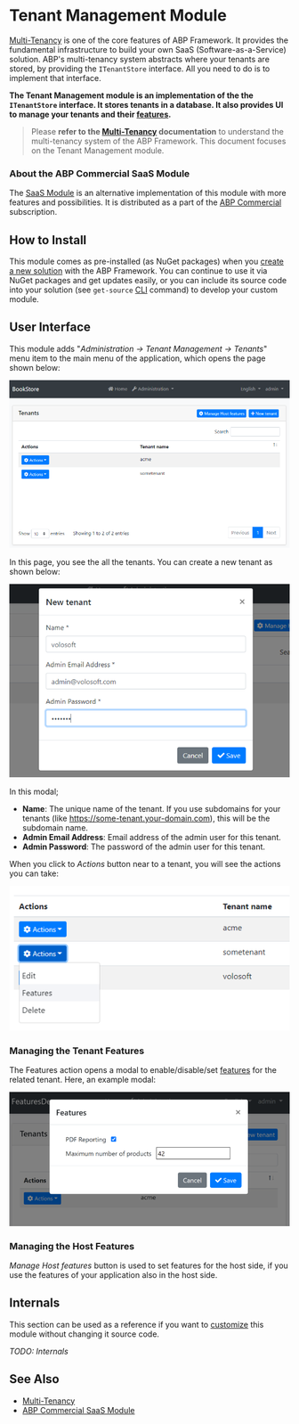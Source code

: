 # Tenant Management Module

[Multi-Tenancy](../Multi-Tenancy.md) is one of the core features of ABP Framework. It provides the fundamental infrastructure to build your own SaaS (Software-as-a-Service) solution. ABP's multi-tenancy system abstracts where your tenants are stored, by providing the `ITenantStore` interface. All you need to do is to implement that interface.

**The Tenant Management module is an implementation of the the `ITenantStore` interface. It stores tenants in a database. It also provides UI to manage your tenants and their [features](../Features.md).**

> Please **refer to the [Multi-Tenancy](../Multi-Tenancy.md) documentation** to understand the multi-tenancy system of the ABP Framework. This document focuses on the Tenant Management module.

### About the ABP Commercial SaaS Module

The [SaaS Module](https://commercial.abp.io/modules/Volo.Saas) is an alternative implementation of this module with more features and possibilities. It is distributed as a part of the [ABP Commercial](https://commercial.abp.io/) subscription.

## How to Install

This module comes as pre-installed (as NuGet packages) when you [create a new solution](https://abp.io/get-started) with the ABP Framework. You can continue to use it via NuGet packages and get updates easily, or you can include its source code into your solution (see `get-source` [CLI](../CLI.md) command) to develop your custom module.

## User Interface

This module adds "*Administration -> Tenant Management -> Tenants*" menu item to the main menu of the application, which opens the page shown below:

![module-tenant-management-page](../images/module-tenant-management-page.png)

In this page, you see the all the tenants. You can create a new tenant as shown below:

![module-tenant-management-new-tenant](../images/module-tenant-management-new-tenant.png)

In this modal;

* **Name**: The unique name of the tenant. If you use subdomains for your tenants (like https://some-tenant.your-domain.com), this will be the subdomain name.
* **Admin Email Address**: Email address of the admin user for this tenant.
* **Admin Password**: The password of the admin user for this tenant.

When you click to *Actions* button near to a tenant, you will see the actions you can take:

![module-tenant-management-actions](../images/module-tenant-management-actions.png)

### Managing the Tenant Features

The Features action opens a modal to enable/disable/set [features](../Features.md) for the related tenant. Here, an example modal:

![features-modal](../images/features-modal.png)

### Managing the Host Features

*Manage Host features* button is used  to set features for the host side, if you use the features of your application also in the host side.

## Internals

This section can be used as a reference if you want to [customize](../Customizing-Application-Modules-Guide.md) this module without changing it source code.

*TODO: Internals*

## See Also

* [Multi-Tenancy](../Multi-Tenancy.md)
* [ABP Commercial SaaS Module](https://docs.abp.io/en/commercial/latest/modules/saas)